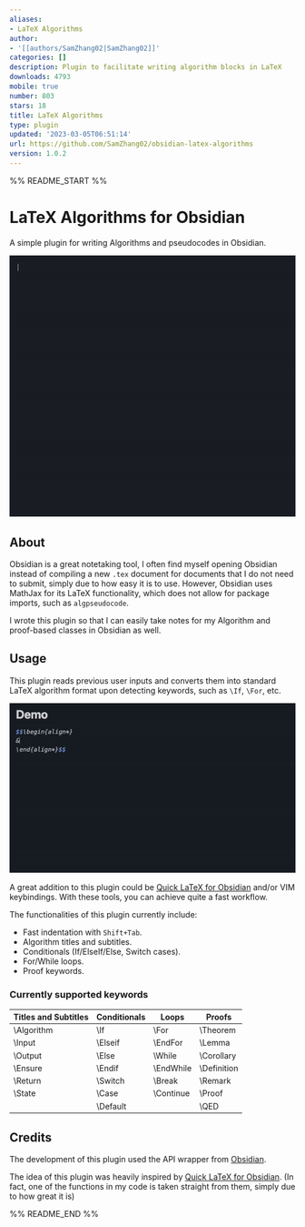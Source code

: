 ```yaml
---
aliases:
- LaTeX Algorithms
author:
- '[[authors/SamZhang02|SamZhang02]]'
categories: []
description: Plugin to facilitate writing algorithm blocks in LaTeX
downloads: 4793
mobile: true
number: 803
stars: 18
title: LaTeX Algorithms
type: plugin
updated: '2023-03-05T06:51:14'
url: https://github.com/SamZhang02/obsidian-latex-algorithms
version: 1.0.2
---
```


%% README_START %%

# LaTeX Algorithms for Obsidian 

A simple plugin for writing Algorithms and pseudocodes in Obsidian.

<p align="center">
  <img src="https://raw.githubusercontent.com/SamZhang02/obsidian-latex-algorithms/HEAD/media/short_demo.gif">
</p>

## About

Obsidian is a great notetaking tool, I often find myself opening Obsidian instead of compiling a new `.tex` document for documents that I do not need to submit, simply due to how easy it is to use. However, Obsidian uses MathJax for its LaTeX functionality, which does not allow for package imports, such as `algpseudocode`.

I wrote this plugin so that I can easily take notes for my Algorithm and proof-based classes in Obsidian as well.

## Usage 

This plugin reads previous user inputs and converts them into standard LaTeX algorithm format upon detecting keywords, such as `\If`, `\For`, etc.

<p align="center">
  <img src="https://raw.githubusercontent.com/SamZhang02/obsidian-latex-algorithms/HEAD/media/long_demo.gif">
</p>

A great addition to this plugin could be [Quick LaTeX for Obsidian](https://github.com/joeyuping/quick_latex_obsidian) and/or VIM keybindings. With these tools, you can achieve quite a fast workflow.

The functionalities of this plugin currently include:
- Fast indentation with `Shift+Tab`.
- Algorithm titles and subtitles.
- Conditionals (If/ElseIf/Else, Switch cases).
- For/While loops.
- Proof keywords.

### Currently supported keywords
| Titles and Subtitles | Conditionals | Loops      | Proofs       |
| -------------------- | ------------ | ---------- | ------------ |
| \\Algorithm          | \\If         | \\For      | \\Theorem    | 
| \\Input              | \\Elseif     | \\EndFor   | \\Lemma      |
| \\Output             | \\Else       | \\While    | \\Corollary  |
| \\Ensure             | \\Endif      | \\EndWhile | \\Definition |
| \\Return             | \\Switch     | \\Break    | \\Remark     |
| \\State              | \\Case       | \\Continue | \\Proof      |
|                      | \\Default    |            | \\QED        |

## Credits

The development of this plugin used the API wrapper from [Obsidian](https://github.com/obsidianmd/obsidian-api).

The idea of this plugin was heavily inspired by [Quick LaTeX for Obsidian](https://github.com/joeyuping/quick_latex_obsidian). (In fact, one of the functions in my code is taken straight from them, simply due to how great it is)


%% README_END %%